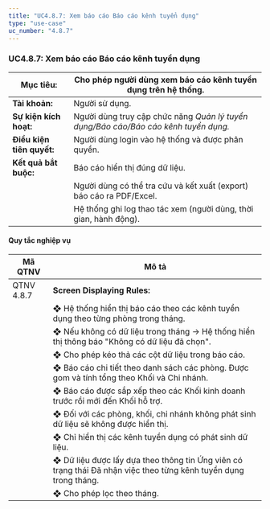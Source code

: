 ```yaml
---
title: "UC4.8.7: Xem báo cáo Báo cáo kênh tuyển dụng"
type: "use-case"
uc_number: "4.8.7"
---
```


### UC4.8.7: Xem báo cáo Báo cáo kênh tuyển dụng

| **Mục tiêu:** | Cho phép người dùng xem báo cáo kênh tuyển dụng trên hệ thống. |
| --- | --- |
| **Tài khoản:** | Người sử dụng. |
| **Sự kiện kích hoạt:** | Người dùng truy cập chức năng *Quản lý tuyển dụng/Báo cáo/Báo cáo kênh tuyển dụng.* |
| **Điều kiện tiên quyết:** | Người dùng login vào hệ thống và được phân quyền. |
| **Kết quả bắt buộc:** | Báo cáo hiển thị đúng dữ liệu. |
|  | Người dùng có thể tra cứu và kết xuất (export) báo cáo ra PDF/Excel. |
|  | Hệ thống ghi log thao tác xem (người dùng, thời gian, hành động). |

#### Quy tắc nghiệp vụ

| **Mã QTNV** | **Mô tả** |
| --- | --- |
| QTNV 4.8.7 | **Screen Displaying Rules:** |
|  | ❖ Hệ thống hiển thị báo cáo theo các kênh tuyển dụng theo từng phòng trong tháng. |
|  | ❖ Nếu không có dữ liệu trong tháng → Hệ thống hiển thị thông báo "Không có dữ liệu đã chọn". |
|  | ❖ Cho phép kéo thả các cột dữ liệu trong báo cáo. |
|  | ❖ Báo cáo chi tiết theo danh sách các phòng. Được gom và tính tổng theo Khối và Chi nhánh. |
|  | ❖ Báo cáo được sắp xếp theo các Khối kinh doanh trước rồi mới đến Khối hỗ trợ. |
|  | ❖ Đối với các phòng, khối, chi nhánh không phát sinh dữ liệu sẽ không được hiển thị. |
|  | ❖ Chỉ hiển thị các kênh tuyển dụng có phát sinh dữ liệu. |
|  | ❖ Dữ liệu được lấy dựa theo thông tin Ứng viên có trạng thái Đã nhận việc theo từng kênh tuyển dụng trong tháng. |
|  | ❖ Cho phép lọc theo tháng. |
